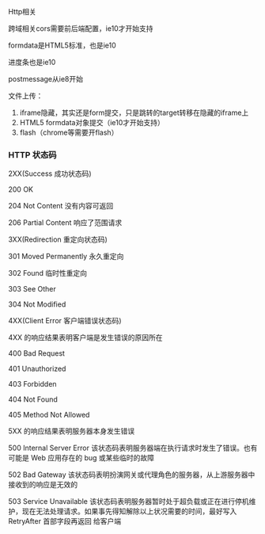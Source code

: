 Http相关

跨域相关cors需要前后端配置，ie10才开始支持

formdata是HTML5标准，也是ie10

进度条也是ie10

postmessage从ie8开始

文件上传：

1. iframe隐藏，其实还是form提交，只是跳转的target转移在隐藏的iframe上
2. HTML5 formdata对象提交（ie10才开始支持）
3. flash（chrome等需要开flash）



### HTTP 状态码

2XX(Success 成功状态码)

200 OK

204 Not Content 没有内容可返回

206 Partial Content  响应了范围请求



3XX(Redirection 重定向状态码)

301 Moved Permanently  永久重定向

302 Found 临时性重定向

303 See Other

304 Not Modified



4XX(Client Error 客户端错误状态码)

4XX 的响应结果表明客户端是发生错误的原因所在

400 Bad Request

401 Unauthorized

403 Forbidden

404 Not Found

405 Method Not Allowed





5XX 的响应结果表明服务器本身发生错误

500 Internal Server Error  该状态码表明服务器端在执行请求时发生了错误。也有可能是 Web 应用存在的 bug 或某些临时的故障

502 Bad Gateway   该状态码表明扮演网关或代理角色的服务器，从上游服务器中接收到的响应是无效的

503 Service Unavailable   该状态码表明服务器暂时处于超负载或正在进行停机维护，现在无法处理请求。如果事先得知解除以上状况需要的时间，最好写入 RetryAfter 首部字段再返回 给客户端